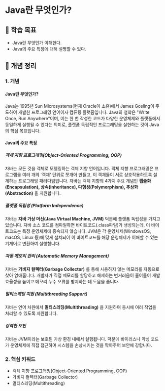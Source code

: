 # Java란 무엇인가?

## 📖 학습 목표
- Java란 무엇인가 이해한다.
- Java의 주요 특징에 대해 설명할 수 있다.

## 📝 개념 정리
### 1. 개념
#### Java란 무엇인가?
Java는 1995년 Sun Microsystems(현재 Oracle이 소유)에서 James Gosling이 주도하여 개발한 프로그래밍 언어이자 컴퓨팅 플랫폼입니다. Java의 철학은 "Write Once, Run Anywhere"이며, 이는 한 번 작성한 코드가 다양한 운영체제와 플랫폼에서 동일하게 실행될 수 있다는 의미로, 플랫폼 독립적인 프로그래밍을 실현하는 것이 Java의 핵심 목표입니다.
#### Java의 주요 특징
##### 객체 지향 프로그래밍(Object-Oriented Programming, OOP)
자바는 모든 것을 객체로 모델링하는 객체 지향 언어입니다. 객체 지향 프로그래밍은 프로그램을 여러 개의 '객체' 단위로 쪼개어 만들고, 이 객체들이 서로 상호작용하도록 설계하는 프로그래밍 패러다임입니다. 자바는 객체 지향의 4가지 주요 개념인 **캡슐화(Encapsulation), 상속(Inheritance), 다형성(Polymorphism), 추상화(Abstraction)** 을 지원합니다.
##### 플랫폼 독립성 (Platform Independence)
자바는 **자바 가상 머신(Java Virtual Machine, JVM)** 덕분에 플랫폼 독립성을 가지고 있습니다. 자바 소스 코드를 컴파일하면 바이트코드(.class파일)가 생성되는데, 이 바이트코드는 특정 운영체제에 종속되지 않습니다. JVM은 각 운영체제(WindowsOS, macOS, Linux 등)에 맞게 설치되어 이 바이트코드를 해당 운영체제가 이해할 수 있는 기계어로 변환하여 실행합니다.
##### 자동 메모리 관리 (Automatic Memory Management)
자바는 **가비지 컬렉터(Garbage Collector)** 를 통해 사용하지 않는 메모리를 자동으로 찾아 없애줍니다. 개발자가 직접 메모리를 할당하고 해제하는 번거러움이 줄어들어 개발 효율성을 높이고 메모리 누수 오류를 방지하는 데 도움을 줍니다.
##### 멀티스레딩 지원 (Multithreading Support)
자바는 언어 차원에서 **멀티스레딩(Multithreading)** 을 지원하여 동시에 여러 작업을 처리할 수 있도록 지원합니다.
##### 강력한 보안
자바는 JVM이라는 보호된 가상 환경 내에서 실행됩니다. 덕분에 바이러스나 악성 코드가 운영체제에 직접 접근하여 시스템을 손상시키는 것을 막아주어 보안에 강합니다.

### 2. 핵심 키워드
- 객체 지향 프로그래밍(Object-Oriented Programming, OOP)
- 가비지 컬렉터(Garbage Collector)
- 멀티스레딩(Multithreading)
